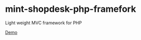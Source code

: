 # mint-shopdesk-php-framefork
Light weight MVC framework for PHP

[Demo](https://shopdesk.herokuapp.com)
